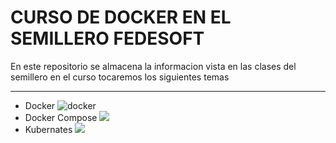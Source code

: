 CURSO DE DOCKER EN EL SEMILLERO FEDESOFT
===
En este repositorio se almacena la informacion vista en las clases del semillero en el curso tocaremos los siguientes temas

----
- Docker 
![docker](https://blog.adacore.com/uploads/_2400x1200_crop_center-center_none/iStock-1144628524.jpg)
- Docker Compose
![](https://i1.wp.com/colaboratorio.net/wp-content/uploads/2018/04/docker-compose-mini.jpg?ssl=1)
- Kubernates
![](https://kubernetes.io/images/favicon.png)